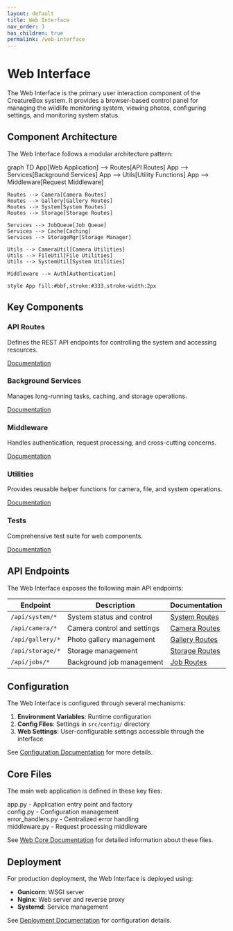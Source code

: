 ```yaml
---
layout: default
title: Web Interface
nav_order: 3
has_children: true
permalink: /web-interface
---
```


# Web Interface

The Web Interface is the primary user interaction component of the CreatureBox system. It provides a browser-based control panel for managing the wildlife monitoring system, viewing photos, configuring settings, and monitoring system status.

## Component Architecture

The Web Interface follows a modular architecture pattern:

<div class="mermaid">
graph TD
    App[Web Application] --> Routes[API Routes]
    App --> Services[Background Services]
    App --> Utils[Utility Functions]
    App --> Middleware[Request Middleware]
    
    Routes --> Camera[Camera Routes]
    Routes --> Gallery[Gallery Routes]
    Routes --> System[System Routes]
    Routes --> Storage[Storage Routes]
    
    Services --> JobQueue[Job Queue]
    Services --> Cache[Caching]
    Services --> StorageMgr[Storage Manager]
    
    Utils --> CameraUtil[Camera Utilities]
    Utils --> FileUtil[File Utilities]
    Utils --> SystemUtil[System Utilities]
    
    Middleware --> Auth[Authentication]
    
    style App fill:#bbf,stroke:#333,stroke-width:2px
</div>

## Key Components

<div class="component-cards">
  <div class="component-card">
    <h3>API Routes</h3>
    <p>Defines the REST API endpoints for controlling the system and accessing resources.</p>
    <div class="links">
      <a href="./src-web-routes.html">Documentation</a>
    </div>
  </div>
  
  <div class="component-card">
    <h3>Background Services</h3>
    <p>Manages long-running tasks, caching, and storage operations.</p>
    <div class="links">
      <a href="./src-web-services.html">Documentation</a>
    </div>
  </div>
  
  <div class="component-card">
    <h3>Middleware</h3>
    <p>Handles authentication, request processing, and cross-cutting concerns.</p>
    <div class="links">
      <a href="./src-web-middleware.html">Documentation</a>
    </div>
  </div>
  
  <div class="component-card">
    <h3>Utilities</h3>
    <p>Provides reusable helper functions for camera, file, and system operations.</p>
    <div class="links">
      <a href="./src-web-utils.html">Documentation</a>
    </div>
  </div>
  
  <div class="component-card">
    <h3>Tests</h3>
    <p>Comprehensive test suite for web components.</p>
    <div class="links">
      <a href="./src-web-tests.html">Documentation</a>
    </div>
  </div>
</div>

## API Endpoints

The Web Interface exposes the following main API endpoints:

| Endpoint | Description | Documentation |
|----------|-------------|---------------|
| `/api/system/*` | System status and control | [System Routes](./src-web-routes.html#system) |
| `/api/camera/*` | Camera control and settings | [Camera Routes](./src-web-routes.html#camera) |
| `/api/gallery/*` | Photo gallery management | [Gallery Routes](./src-web-routes.html#gallery) |
| `/api/storage/*` | Storage management | [Storage Routes](./src-web-routes.html#storage) |
| `/api/jobs/*` | Background job management | [Job Routes](./src-web-routes.html#jobs) |

## Configuration

The Web Interface is configured through several mechanisms:

1. **Environment Variables**: Runtime configuration
2. **Config Files**: Settings in `src/config/` directory
3. **Web Settings**: User-configurable settings accessible through the interface

See [Configuration Documentation](./src-config.html) for more details.

## Core Files

The main web application is defined in these key files:

<div class="file-listing">
app.py - Application entry point and factory<br>
config.py - Configuration management<br>
error_handlers.py - Centralized error handling<br>
middleware.py - Request processing middleware
</div>

See [Web Core Documentation](./src-web.html) for detailed information about these files.

## Deployment

For production deployment, the Web Interface is deployed using:

- **Gunicorn**: WSGI server
- **Nginx**: Web server and reverse proxy
- **Systemd**: Service management

See [Deployment Documentation](./deployment.html) for configuration details.